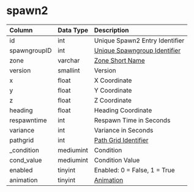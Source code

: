 # spawn2

| Column | Data Type | Description |
| :--- | :--- | :--- |
| id | int | Unique Spawn2 Entry Identifier |
| spawngroupID | int | [Unique Spawngroup Identifier](spawngroup.md) |
| zone | varchar | [Zone Short Name](https://eqemu.gitbook.io/server/categories/zones/zone-list) |
| version | smallint | Version |
| x | float | X Coordinate |
| y | float | Y Coordinate |
| z | float | Z Coordinate |
| heading | float | Heading Coordinate |
| respawntime | int | Respawn Time in Seconds |
| variance | int | Variance in Seconds |
| pathgrid | int | [Path Grid Identifier](https://github.com/EQEmu/docs-db-schema/tree/e0eb157dbf5563b03c0faf391abc87ec69239f4a/docs/categories/spawns/grid.md) |
| \_condition | mediumint | Condition |
| cond\_value | mediumint | Condition Value |
| enabled | tinyint | Enabled: 0 = False, 1 = True |
| animation | tinyint | [Animation](https://eqemu.gitbook.io/server/categories/npc/npc-animation-types) |


